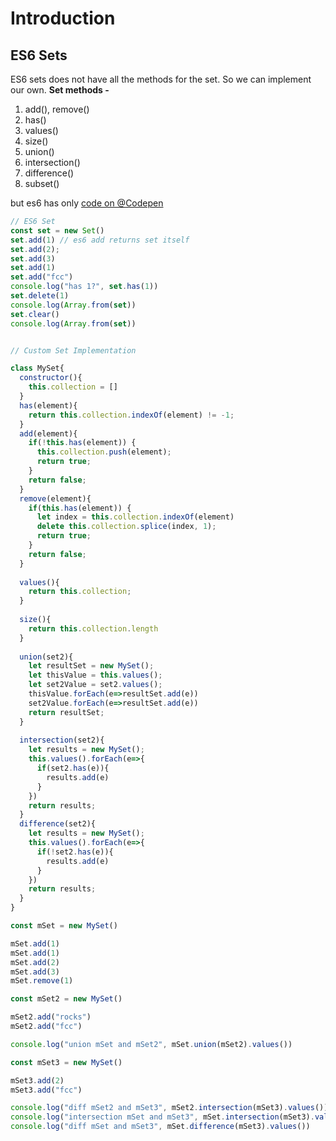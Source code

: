 # Introduction

## ES6 Sets
ES6 sets does not have all the methods for the set. So we can implement our own.
**Set methods -**
 1. add(), remove()
 2. has()
 3. values()
 4. size()
 5. union() 
 6. intersection()
 7. difference()
 8. subset()  

but es6 has only 
[code on @Codepen](https://codepen.io/shahidcodes/pen/rbxvVg)
```javascript
// ES6 Set
const set = new Set()
set.add(1) // es6 add returns set itself
set.add(2);
set.add(3)
set.add(1)
set.add("fcc")
console.log("has 1?", set.has(1))
set.delete(1)
console.log(Array.from(set))
set.clear()
console.log(Array.from(set))


// Custom Set Implementation

class MySet{
  constructor(){
    this.collection = []
  }
  has(element){
    return this.collection.indexOf(element) != -1;
  }
  add(element){
    if(!this.has(element)) {
      this.collection.push(element);
      return true;
    }
    return false;
  }
  remove(element){
    if(this.has(element)) {
      let index = this.collection.indexOf(element)
      delete this.collection.splice(index, 1);
      return true;
    }
    return false;
  }
  
  values(){
    return this.collection;
  }
  
  size(){
    return this.collection.length
  }
  
  union(set2){
    let resultSet = new MySet();
    let thisValue = this.values();
    let set2Value = set2.values();
    thisValue.forEach(e=>resultSet.add(e))
    set2Value.forEach(e=>resultSet.add(e))
    return resultSet;
  }
  
  intersection(set2){
    let results = new MySet();
    this.values().forEach(e=>{
      if(set2.has(e)){
        results.add(e)
      }
    })
    return results;
  }
  difference(set2){
    let results = new MySet();
    this.values().forEach(e=>{
      if(!set2.has(e)){
        results.add(e)
      }
    })
    return results;
  }
}

const mSet = new MySet()

mSet.add(1)
mSet.add(1)
mSet.add(2)
mSet.add(3)
mSet.remove(1)

const mSet2 = new MySet()

mSet2.add("rocks")
mSet2.add("fcc")

console.log("union mSet and mSet2", mSet.union(mSet2).values())

const mSet3 = new MySet()

mSet3.add(2)
mSet3.add("fcc")

console.log("diff mSet2 and mSet3", mSet2.intersection(mSet3).values())
console.log("intersection mSet and mSet3", mSet.intersection(mSet3).values())
console.log("diff mSet and mSet3", mSet.difference(mSet3).values())

```
<!--stackedit_data:
eyJoaXN0b3J5IjpbLTE2MjEyNjU4NThdfQ==
-->